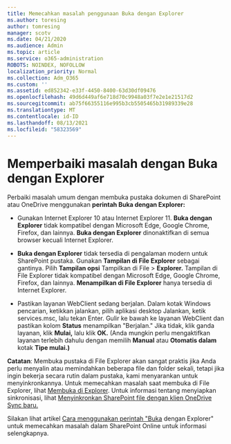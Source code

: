 ```yaml
---
title: Memecahkan masalah penggunaan Buka dengan Explorer
ms.author: toresing
author: tomresing
manager: scotv
ms.date: 04/21/2020
ms.audience: Admin
ms.topic: article
ms.service: o365-administration
ROBOTS: NOINDEX, NOFOLLOW
localization_priority: Normal
ms.collection: Adm_O365
ms.custom: ''
ms.assetid: ed852342-e33f-4450-8400-63d30df09476
ms.openlocfilehash: 49d6d449af6e718d70c9948a03f7e2e1e21517d2
ms.sourcegitcommit: ab75f66355116e995b3cb5505465b31989339e28
ms.translationtype: MT
ms.contentlocale: id-ID
ms.lasthandoff: 08/13/2021
ms.locfileid: "58323569"
---
```

# <a name="fix-problems-with-open-with-explorer"></a>Memperbaiki masalah dengan Buka dengan Explorer

Perbaiki masalah umum dengan membuka pustaka dokumen di SharePoint atau OneDrive menggunakan **perintah Buka dengan Explorer:** 
  
- Gunakan Internet Explorer 10 atau Internet Explorer 11. **Buka dengan Explorer** tidak kompatibel dengan Microsoft Edge, Google Chrome, Firefox, dan lainnya. **Buka dengan Explorer** dinonaktifkan di semua browser kecuali Internet Explorer. 
    
- **Buka dengan Explorer** tidak tersedia di pengalaman modern untuk SharePoint pustaka. Gunakan **Tampilan di File Explorer** sebagai gantinya. Pilih **Tampilan opsi** Tampilkan di File \> **Explorer.** Tampilan di File Explorer tidak kompatibel dengan Microsoft Edge, Google Chrome, Firefox, dan lainnya. **Menampilkan di File Explorer** hanya tersedia di Internet Explorer. 
    
- Pastikan layanan WebClient sedang berjalan. Dalam kotak Windows pencarian, ketikkan jalankan, pilih aplikasi desktop Jalankan, ketik services.msc, lalu tekan Enter. Gulir ke bawah ke layanan WebClient dan pastikan kolom **Status** menampilkan "Berjalan." Jika tidak, klik ganda layanan, klik **Mulai,** lalu klik **OK.** (Anda mungkin perlu mengaktifkan layanan terlebih dahulu dengan memilih **Manual** atau **Otomatis dalam** kotak **Tipe mulai.)** 
    
**Catatan**: Membuka pustaka di File Explorer akan sangat praktis jika Anda perlu menyalin atau memindahkan beberapa file dan folder sekali, tetapi jika ingin bekerja secara rutin dalam pustaka, kami menyarankan untuk menyinkronkannya. Untuk memecahkan masalah saat membuka di File Explorer, lihat [Membuka di Explorer](https://go.microsoft.com/fwlink/?linkid=871665). Untuk informasi tentang menyiapkan sinkronisasi, lihat [Menyinkronkan SharePoint file dengan klien OneDrive Sync baru.](https://go.microsoft.com/fwlink/?linkid=871666)
  
Silakan lihat artikel [Cara menggunakan perintah "Buka](https://docs.microsoft.com/sharepoint/support/lists-and-libraries/troubleshoot-issues-using-open-with-explorer) dengan Explorer" untuk memecahkan masalah dalam SharePoint Online untuk informasi selengkapnya. 
  

